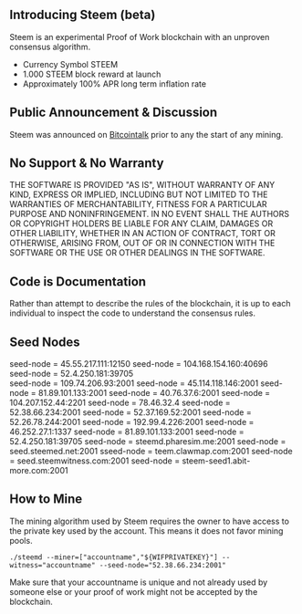 Introducing Steem (beta)
-----------------

Steem is an experimental Proof of Work blockchain with an unproven consensus
algorithm. 

  - Currency Symbol STEEM 
  - 1.000 STEEM block reward at launch
  - Approximately 100% APR long term inflation rate

Public Announcement & Discussion
--------------------------------

Steem was announced on [Bitcointalk](https://bitcointalk.org/index.php?topic=1410943.new) prior to
any the start of any mining.  

No Support & No Warranty 
------------------------
THE SOFTWARE IS PROVIDED "AS IS", WITHOUT WARRANTY OF ANY KIND, EXPRESS OR
IMPLIED, INCLUDING BUT NOT LIMITED TO THE WARRANTIES OF MERCHANTABILITY,
FITNESS FOR A PARTICULAR PURPOSE AND NONINFRINGEMENT. IN NO EVENT SHALL THE
AUTHORS OR COPYRIGHT HOLDERS BE LIABLE FOR ANY CLAIM, DAMAGES OR OTHER
LIABILITY, WHETHER IN AN ACTION OF CONTRACT, TORT OR OTHERWISE, ARISING FROM,
OUT OF OR IN CONNECTION WITH THE SOFTWARE OR THE USE OR OTHER DEALINGS IN
THE SOFTWARE.

Code is Documentation
---------------------

Rather than attempt to describe the rules of the blockchain, it is up to
each individual to inspect the code to understand the consensus rules.  

Seed Nodes
----------

seed-node = 45.55.217.111:12150
seed-node = 104.168.154.160:40696                    
seed-node = 52.4.250.181:39705                       
seed-node = 109.74.206.93:2001
seed-node = 45.114.118.146:2001
seed-node = 81.89.101.133:2001
seed-node = 40.76.37.6:2001
seed-node = 104.207.152.44:2201
seed-node = 78.46.32.4
seed-node = 52.38.66.234:2001
seed-node = 52.37.169.52:2001
seed-node = 52.26.78.244:2001
seed-node = 192.99.4.226:2001
seed-node = 46.252.27.1:1337
seed-node = 81.89.101.133:2001
seed-node = 52.4.250.181:39705
seed-node = steemd.pharesim.me:2001
seed-node = seed.steemed.net:2001
sseed-node = teem.clawmap.com:2001
seed-node = seed.steemwitness.com:2001
seed-node = steem-seed1.abit-more.com:2001


How to Mine
-----------

The mining algorithm used by Steem requires the owner to have access to the private key
used by the account. This means it does not favor mining pools.

    ./steemd --miner=["accountname","${WIFPRIVATEKEY}"] --witness="accountname" --seed-node="52.38.66.234:2001"

Make sure that your accountname is unique and not already used by someone else or your proof of work
might not be accepted by the blockchain.
